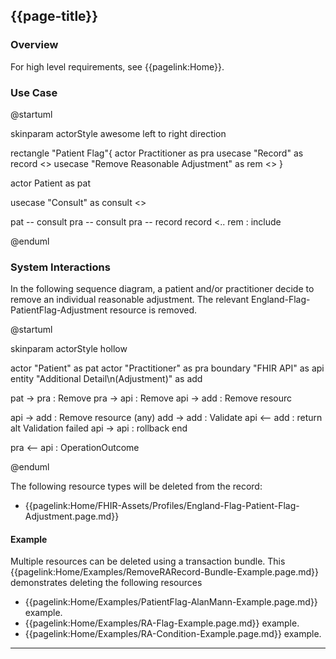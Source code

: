 ## {{page-title}}
### Overview

For high level requirements, see {{pagelink:Home}}.

### Use Case

<plantuml>
@startuml

skinparam actorStyle awesome
left to right direction

rectangle "Patient Flag"{
actor Practitioner as pra
usecase "Record" as record <<abstract>>
usecase "Remove Reasonable Adjustment" as rem <<abstract>>
}

actor Patient as pat

usecase "Consult" as consult <<abstract>>

pat -- consult
pra -- consult
pra -- record
record <.. rem : include

@enduml
</plantuml>

### System Interactions

In the following sequence diagram, a patient and/or practitioner decide to remove an individual reasonable adjustment. The relevant England-Flag-PatientFlag-Adjustment resource is removed.

<plantuml>
@startuml

skinparam actorStyle hollow

actor        "Patient"          as pat
actor        "Practitioner"     as pra
boundary     "FHIR API"         as api
entity       "Additional Detail\n(Adjustment)"  as add

  pat ->  pra : Remove
  pra ->  api : Remove
  api ->  add : Remove resourc
  
  api ->  add : Remove resource (any)
  add ->  add : Validate
  api <-- add : return
  alt Validation failed
    api -> api : rollback
  end

pra <-- api : OperationOutcome

@enduml
</plantuml>

The following resource types will be deleted from the record:

* {{pagelink:Home/FHIR-Assets/Profiles/England-Flag-Patient-Flag-Adjustment.page.md}}  

#### Example

Multiple resources can be deleted using a transaction bundle.  This {{pagelink:Home/Examples/RemoveRARecord-Bundle-Example.page.md}} demonstrates deleting the following resources

* {{pagelink:Home/Examples/PatientFlag-AlanMann-Example.page.md}} example.  
* {{pagelink:Home/Examples/RA-Flag-Example.page.md}} example.  
* {{pagelink:Home/Examples/RA-Condition-Example.page.md}} example.  

---
